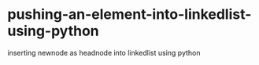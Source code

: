 # pushing-an-element-into-linkedlist-using-python
inserting newnode as headnode into linkedlist using python
